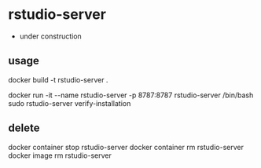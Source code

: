 # rstudio-server

- under construction

## usage

docker build -t rstudio-server .

docker run -it --name rstudio-server -p 8787:8787 rstudio-server /bin/bash
sudo rstudio-server verify-installation

## delete

docker container stop rstudio-server
docker container rm rstudio-server
docker image rm rstudio-server